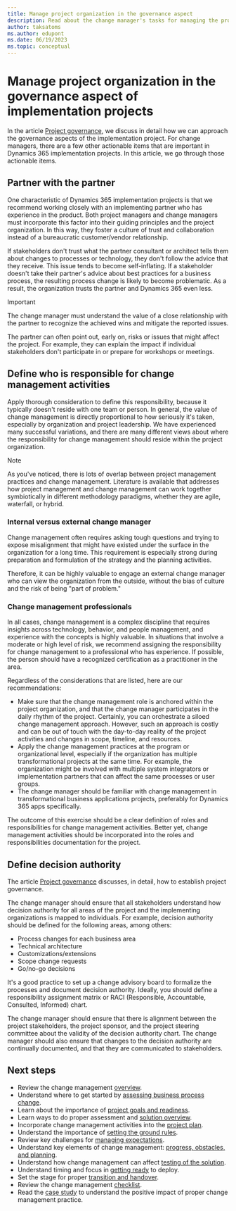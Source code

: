 ```yaml
---
title: Manage project organization in the governance aspect
description: Read about the change manager's tasks for managing the project organization during a Dynamics 365 implementation project. 
author: taksatoms
ms.author: edupont
ms.date: 06/19/2023
ms.topic: conceptual
---
```


# Manage project organization in the governance aspect of implementation projects

In the article [Project governance](project-governance.md), we discuss in detail how we can approach the governance aspects of the implementation project. For change managers, there are a few other actionable items that are important in Dynamics 365 implementation projects. In this article, we go through those actionable items.

## Partner with the partner

One characteristic of Dynamics 365 implementation projects is that we recommend working closely with an implementing partner who has experience in the product. Both project managers and change managers must incorporate this factor into their guiding principles and the project organization. In this way, they foster a culture of trust and collaboration instead of a bureaucratic customer/vendor relationship.

If stakeholders don't trust what the partner consultant or architect tells them about changes to processes or technology, they don't follow the advice that they receive. This issue tends to become self-inflating. If a stakeholder doesn't take their partner's advice about best practices for a business process, the resulting process change is likely to become problematic. As a result, the organization trusts the partner and Dynamics 365 even less.

> [!IMPORTANT]
> The change manager must understand the value of a close relationship with the partner to recognize the achieved wins and mitigate the reported issues.

The partner can often point out, early on, risks or issues that might affect the project. For example, they can explain the impact if individual stakeholders don't participate in or prepare for workshops or meetings.

## Define who is responsible for change management activities

Apply thorough consideration to define this responsibility, because it typically doesn't reside with one team or person. In general, the value of change management is directly proportional to how seriously it's taken, especially by organization and project leadership. We have experienced many successful variations, and there are many different views about where the responsibility for change management should reside within the project organization.

> [!NOTE]
> As you've noticed, there is lots of overlap between project management practices and change management. Literature is available that addresses how project management and change management can work together symbiotically in different methodology paradigms, whether they are agile, waterfall, or hybrid.

### Internal versus external change manager

Change management often requires asking tough questions and trying to expose misalignment that might have existed under the surface in the organization for a long time. This requirement is especially strong during preparation and formulation of the strategy and the planning activities.

Therefore, it can be highly valuable to engage an external change manager who can view the organization from the outside, without the bias of culture and the risk of being "part of problem."

### Change management professionals

In all cases, change management is a complex discipline that requires insights across technology, behavior, and people management, and experience with the concepts is highly valuable. In situations that involve a moderate or high level of risk, we recommend assigning the responsibility for change management to a professional who has experience. If possible, the person should have a recognized certification as a practitioner in the area.

Regardless of the considerations that are listed, here are our recommendations:

- Make sure that the change management role is anchored within the project organization, and that the change manager participates in the daily rhythm of the project. Certainly, you can orchestrate a siloed change management approach. However, such an approach is costly and can be out of touch with the day-to-day reality of the project activities and changes in scope, timeline, and resources.
- Apply the change management practices at the program or organizational level, especially if the organization has multiple transformational projects at the same time. For example, the organization might be involved with multiple system integrators or implementation partners that can affect the same processes or user groups.
- The change manager should be familiar with change management in transformational business applications projects, preferably for Dynamics 365 apps specifically.

The outcome of this exercise should be a clear definition of roles and responsibilities for change management activities. Better yet, change management activities should be incorporated into the roles and responsibilities documentation for the project.

## Define decision authority

The article [Project governance](project-governance.md) discusses, in detail, how to establish project governance.

The change manager should ensure that all stakeholders understand how decision authority for all areas of the project and the implementing organizations is mapped to individuals. For example, decision authority should be defined for the following areas, among others:

- Process changes for each business area
- Technical architecture
- Customizations/extensions
- Scope change requests
- Go/no-go decisions

It's a good practice to set up a change advisory board to formalize the processes and document decision authority. Ideally, you should define a responsibility assignment matrix or RACI (Responsible, Accountable, Consulted, Informed) chart.

The change manager should ensure that there is alignment between the project stakeholders, the project sponsor, and the project steering committee about the validity of the decision authority chart. The change manager should also ensure that changes to the decision authority are continually documented, and that they are communicated to stakeholders.

## Next steps

- Review the change management [overview](change-management.md).
- Understand where to get started by [assessing business process change](change-management-assessing-business-process-change.md).
- Learn about the importance of [project goals and readiness](change-management-project-goals-readiness.md).
- Learn ways to do proper assessment and [solution overview](change-management-solution-overiew.md).
- Incorporate change management activities into the [project plan](change-management-project-plan.md).
- Understand the importance of [setting the ground rules](change-management-set-ground-rules.md).
- Review key challenges for [managing expectations](change-management-manage-expectations.md).
- Understand key elements of change management: [progress, obstacles, and planning](change-management-progress-obstacles-planning.md).
- Understand how change management can affect [testing of the solution](change-management-test-solution.md).
- Understand timing and focus in [getting ready](change-management-get-ready.md) to deploy.
- Set the stage for proper [transition and handover](change-management-transition-handover.md).
- Review the change management [checklist](change-management-checklist.md).
- Read the [case study](change-management-case-study.md) to understand the positive impact of proper change management practice.
